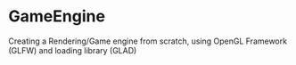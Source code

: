 # GameEngine
Creating a Rendering/Game engine from scratch, using OpenGL Framework (GLFW) and loading library (GLAD)
